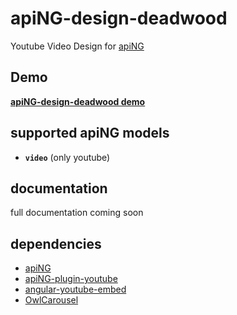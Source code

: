 # apiNG-design-deadwood
Youtube Video Design for [apiNG](https://github.com/JohnnyTheTank/apiNG)

## Demo
[**apiNG-design-deadwood demo**](https://rawgit.com/JohnnyTheTank/apiNG-design-deadwood/master/demo/)

## supported apiNG models
- **`video`** (only youtube)

## documentation
full documentation coming soon

## dependencies
* [apiNG](https://github.com/JohnnyTheTank/apiNG)
* [apiNG-plugin-youtube](https://github.com/JohnnyTheTank/apiNG-plugin-youtube)
* [angular-youtube-embed](https://github.com/brandly/angular-youtube-embed)
* [OwlCarousel](https://github.com/OwlFonk/OwlCarousel)
